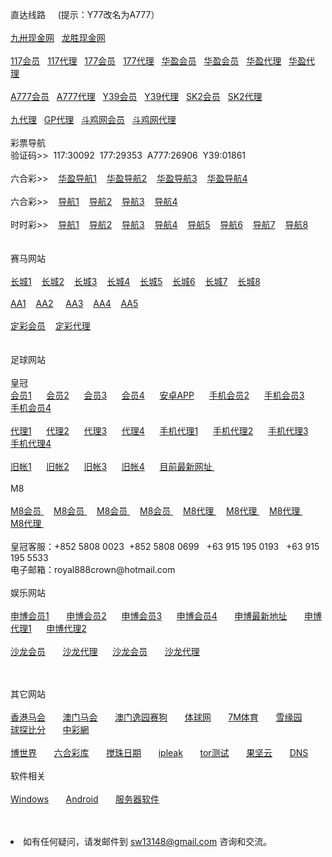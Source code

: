 <p>直达线路&nbsp;&nbsp;&nbsp;&nbsp;&nbsp;(提示：Y77改名为A777）<br>
<br>
<a href="http://dd52132.td111.net" target="_blank">九卅现金网</a>&nbsp;&nbsp;
<a href="http://ga3993.com" target="_blank">龙胜现金网</a>&nbsp;&nbsp;
<br>
<br>
<a href="http://52.74.213.211:7211/jini32993f/user/login.html" target="_blank">117会员</a>&nbsp;&nbsp;
<a href="http://52.74.213.211:7211/jini32993a/account/login.html" target="_blank">117代理</a>&nbsp;&nbsp;
<a href="http://52.69.233.115:7219/msrtp53818f/user/login.html" target="_blank">177会员</a>&nbsp;&nbsp;
<a href="http://52.69.233.115:7219/msrtp53818a/account/login.html" target="_blank">177代理</a>&nbsp;&nbsp;
<a href="http://w88.el2260.bk133.com/" target="_blank">华盈会员</a>&nbsp;&nbsp;
<a href="http://w1.uk563.com/" target="_blank">华盈会员</a>&nbsp;&nbsp;
<a href="http://g88.el2260.bk133.com/" target="_blank">华盈代理</a>&nbsp;&nbsp;
<a href="http://g1.uk563.com/" target="_blank">华盈代理</a>&nbsp;&nbsp;
<br>
<br>
<a href="http://52.68.32.109:8210/ssghy4562112f/user/login.html.auth" target="_blank">A777会员</a>&nbsp;&nbsp;
<a href="http://52.68.32.109:8210/ssghy4562112a/account/login.html.auth" target="_blank">A777代理</a>&nbsp;&nbsp;
<a href="http://52.68.32.109:8208/ssxfr498121f/user/login.html.auth" target="_blank">Y39会员</a>&nbsp;&nbsp;
<a href="http://52.68.32.109:8208/ssxfr498121a/account/login.html.auth" target="_blank">Y39代理</a>&nbsp;&nbsp;
<a href="http://hp688.net/" target="_blank">SK2会员</a>&nbsp;&nbsp;
<a href="https://ag.in566.net/888.php" target="_blank">SK2代理</a>&nbsp;&nbsp;<br>
<br>
<a href="http://ag.td111.net" target="_blank">九代理</a>&nbsp;&nbsp;
<a href="https://ag.gp88bb.com" target="_blank">GP代理</a>&nbsp;&nbsp;
<a href="http://www2.s1288.net/Landing.aspx?" target="_blank">斗鸡网会员</a>&nbsp;&nbsp;
<a href="https://ag1.s1288.net/login.aspx" target="_blank">斗鸡网代理</a>&nbsp;&nbsp;

<br>
<br>
彩票导航 <br>验证码>>&nbsp;&nbsp;117:30092&nbsp;&nbsp;177:29353&nbsp;&nbsp;A777:26906&nbsp;&nbsp;Y39:01861<br>
<br>
六合彩>>&nbsp;&nbsp;&nbsp;
<a href="http://qz28.1114458.com/?siteid=2" target="_blank">华盈导航1</a>&nbsp;&nbsp;&nbsp;
<a href="http://qz28.17vvs.com/" target="_blank">华盈导航2</a>&nbsp;&nbsp;&nbsp;
<a href="http://qz28.18vvs.com/" target="_blank">华盈导航3</a>&nbsp;&nbsp;&nbsp;
<a href="http://qz28.1114468.com/?siteid=2" target="_blank">华盈导航4</a>&nbsp;&nbsp;&nbsp;<br>
<br>
六合彩>>&nbsp;&nbsp;&nbsp;
<a href="http://0663.us" target="_blank">导航1</a>&nbsp;&nbsp;&nbsp;
<a href="http://52.192.200.16" target="_blank">导航2</a>&nbsp;&nbsp;&nbsp;
<a href="http://a2.yes168.org" target="_blank">导航3</a>&nbsp;&nbsp;&nbsp;
<a href="http://a3.yes168.org" target="_blank">导航4</a>&nbsp;&nbsp;&nbsp;<br>
<br>
时时彩>>&nbsp;&nbsp;&nbsp;
<a href="http://0663.us" target="_blank">导航1</a>&nbsp;&nbsp;&nbsp;
<a href="http://52.79.54.173/" target="_blank">导航2</a>&nbsp;&nbsp;&nbsp;
<a href="http://sf3.16888xyz.link" target="_blank">导航3</a>&nbsp;&nbsp;&nbsp;
<a href="http://sf5.16888xyz.link" target="_blank">导航4</a>&nbsp;&nbsp;&nbsp;
<a href="http://52.69.162.4" target="_blank">导航5</a>&nbsp;&nbsp;&nbsp;
<a href="http://52.77.18.191" target="_blank">导航6</a>&nbsp;&nbsp;&nbsp;
<a href="http://a2.ya888.org" target="_blank">导航7</a>&nbsp;&nbsp;&nbsp;
<a href="http://a3.ya888.org" target="_blank">导航8</a>&nbsp;&nbsp;&nbsp;<br>
<br>
<br>
赛马网站<br>
<br>
<a href="http://ctb988.net" target="_blank">长城1</a>&nbsp;&nbsp;&nbsp;
<a href="http://ctb988.com" target="_blank">长城2</a>&nbsp;&nbsp;&nbsp;
<a href="http://cn.lk988.net" target="_blank">长城3</a>&nbsp;&nbsp;&nbsp;
<a href="http://cn.ctb988.net" target="_blank">长城4</a>&nbsp;&nbsp;&nbsp;
<a href="http://cn.ctb988.com" target="_blank">长城5</a>&nbsp;&nbsp;&nbsp;
<a href="http://www.ctb988.com/login.jsp?e78d3760-4265-4ce0-bfa8-76a1e44a3537" target="_blank">长城6</a>&nbsp;&nbsp;&nbsp;
<a href="http://www.ctb988.net/login.jsp?a5e7bfbf-df83-4b9e-9e0f-982bb2cfac3f" target="_blank">长城7</a>&nbsp;&nbsp;&nbsp;
<a href="http://lkb988.com" target="_blank">长城8</a>&nbsp;&nbsp;&nbsp;<br>
<br>
<a href="http://cc59.net" target="_blank">AA1</a>&nbsp;&nbsp;&nbsp; 
<a href="http://aa138.net" target="_blank">AA2</a> &nbsp;&nbsp;&nbsp;
<a href="http://jj08.net" target="_blank">AA3</a>&nbsp;&nbsp;&nbsp;
<a href="http://ff95.net" target="_blank">AA4</a>&nbsp;&nbsp;&nbsp;
<a href="http://www.racing.aastar.net" target="_blank">AA5</a>&nbsp;&nbsp;&nbsp;<br>
<br>
<a href="http://www.a3odds.net" target="_blank">定彩会员</a>&nbsp;&nbsp;&nbsp;
<a href="http://ag.a3odds.net" target="_blank">定彩代理</a>&nbsp;&nbsp;&nbsp;<br>
<br>
<br>
足球网站<br>
<br>
皇冠<br>
<a href="http://hga020.com/" target="_blank">会员1</a>&nbsp; &nbsp; &nbsp; 
<a href="http://180.94.224.40/" target="_blank">会员2</a>&nbsp; &nbsp; &nbsp; 
<a href="http://112.78.26.130/" target="_blank">会员3</a>&nbsp; &nbsp; &nbsp; 
<a href="http://112.78.26.130" target="_blank">会员4</a>&nbsp; &nbsp; &nbsp;
<a href="https://www.jianguoyun.com/p/DQ7yyCMQvfjyBRin_hU" target="_blank">安卓APP</a>&nbsp; &nbsp; &nbsp; 
<a href="http://m.hga018.com" target="_blank">手机会员2</a>&nbsp; &nbsp; &nbsp;
<a href="http://203.160.140.17/" target="_blank">手机会员3</a>&nbsp; &nbsp; &nbsp;
<a href="http://180.94.224.117" target="_blank">手机会员4</a>&nbsp;&nbsp;&nbsp;<br>
<br>
<a href="https://ag1.hga008.com" target="_blank">代理1</a>&nbsp; &nbsp; &nbsp;
<a href="https://ag1.hga018.com" target="_blank">代理2</a>&nbsp; &nbsp; &nbsp;
<a href="https://112.78.105.24" target="_blank">代理3</a>&nbsp; &nbsp; &nbsp;
<a href="https://123.255.226.104" target="_blank">代理4</a>&nbsp; &nbsp; &nbsp;
<a href="https://am.hga008.com" target="_blank">手机代理1</a>&nbsp; &nbsp; &nbsp;
<a href="https://am.hga018.com" target="_blank">手机代理2</a>&nbsp; &nbsp; &nbsp;
<a href="https://123.255.226.105" target="_blank">手机代理3</a>&nbsp; &nbsp; &nbsp;
<a href="https://112.78.105.36" target="_blank">手机代理4</a>&nbsp;&nbsp;&nbsp;<br>
<br>
<a href="https://old.hga008.com" target="_blank">旧帐1</a>&nbsp; &nbsp; &nbsp;
<a href="https://old.hga018.com" target="_blank">旧帐2</a>&nbsp; &nbsp; &nbsp;
<a href="https://old.hg0088.com" target="_blank">旧帐3</a>&nbsp; &nbsp; &nbsp;
<a href="https://old.hg0188.com" target="_blank">旧帐4</a>&nbsp; &nbsp; &nbsp;
<a href="http://www.433.com/lastnewurl/index" target="_blank">目前最新网址 </a>&nbsp;&nbsp;&nbsp;<br>
<br>
M8<br>
<br>
<a href="http://www.m8online.net/Default6.aspx?r=" target="_blank">M8会员 </a>&nbsp;&nbsp;&nbsp;
<a href="http://www.m8bet.net" target="_blank">M8会员 </a>&nbsp;&nbsp;&nbsp;
<a href="http://www.m8clicks.com" target="_blank">M8会员 </a>&nbsp;&nbsp;&nbsp;
<a href="http:// www.m8m8bet.com" target="_blank">M8会员 </a>&nbsp;&nbsp;&nbsp;
<a href="http://www.mywinday.com/Default.aspx?lang=ZH-CN" target="_blank">M8代理 </a>&nbsp;&nbsp;&nbsp;
<a href="http://ag.mywinday.com/Default.aspx?lang=ZH-CN" target="_blank">M8代理 </a>&nbsp;&nbsp;&nbsp;
<a href="http://ag.m8clicks.com/Default.aspx?lang=ZH-CN" target="_blank">M8代理 </a>&nbsp;&nbsp;&nbsp;
<a href="http://m8agent.com/Default.aspx?lang=ZH-CN" target="_blank">M8代理 </a>&nbsp;&nbsp;&nbsp;
<br>
<br>
皇冠客服：+852  5808  0023&nbsp;&nbsp;+852  5808  0699
&nbsp;&nbsp;+63 915 195 0193&nbsp;&nbsp;&nbsp;+63 915 195 5533<br>
电子邮箱：royal888crown@hotmail.com
<br>
<br>
娱乐网站<br>
<br>
<a href="http://11msc.com" target="_blank">申博会员1</a> &nbsp; &nbsp; &nbsp;
<a href="http://www.22msc.com" target="_blank">申博会员2</a>&nbsp; &nbsp; &nbsp;
<a href="http://33msc.com" target="_blank">申博会员3</a>&nbsp; &nbsp; &nbsp;
<a href="http://22psb.com/" target="_blank">申博会员4</a> &nbsp; &nbsp; &nbsp;
<a href="http://222scweb.com" target="_blank">申博最新地址</a> &nbsp; &nbsp; &nbsp;
<a href="http://11msc.net" target="_blank">申博代理1</a>&nbsp; &nbsp; &nbsp;
<a href="http://www.83sbet.net" target="_blank">申博代理2</a>&nbsp; &nbsp; &nbsp;<br>
<br>
<a href="http://salon36.com" target="_blank">沙龙会员</a> &nbsp; &nbsp; &nbsp;
<a href="http://salon36.net" target="_blank">沙龙代理</a>&nbsp; &nbsp; &nbsp;
<a href="http://sa36.com" target="_blank">沙龙会员</a> &nbsp; &nbsp; &nbsp;
<a href="http://sa36.net" target="_blank">沙龙代理</a>&nbsp; &nbsp; &nbsp;<br>


　</p>
其它网站<br>
<br>
<a href="http://www.hkjc.com/home/chinese/index.asp" target="_blank">香港马会</a> &nbsp; &nbsp; &nbsp;
<a href="http://www.mjc.mo/race/info/index.php" target="_blank">澳门马会</a> &nbsp; &nbsp; &nbsp;
<a target="_blank" href="http://www.macauyydog.com/">澳门逸园赛狗</a> &nbsp; &nbsp; &nbsp;
<a target="_blank" href="http://live5.spbo1.com/">体球网</a> &nbsp; &nbsp; &nbsp;
<a target="_blank" href="http://www.7m.cn/">7M体育</a> &nbsp; &nbsp; &nbsp;
<a target="_blank" href="http://www.gooooal.com/">雪缘园</a> &nbsp; &nbsp; &nbsp;
<a target="_blank" href="http://live.bet007.com/">球探比分</a> &nbsp; &nbsp; &nbsp;
<a target="_blank" href="http://www.zhcw.com/">中彩網</a> &nbsp; &nbsp; &nbsp;<br>
<br>
<a target="_blank" href="http://www.1396mm.com/">博世界</a> &nbsp; &nbsp; &nbsp;
<a target="_blank" href="http://www.6hck.com/">六合彩库</a> &nbsp; &nbsp; &nbsp;
<a target="_blank" href="http://bet.hkjc.com/marksix/default.aspx">搅珠日期</a> &nbsp; &nbsp; &nbsp;
<a target="_blank" href="https://ipleak.net">ipleak</a> &nbsp; &nbsp; &nbsp;
<a target="_blank" href="https://check.torproject.org/?lang=zh_CN">tor测试</a> &nbsp; &nbsp; &nbsp;
<a target="_blank" href="https://www.jianguoyun.com/">果坚云</a> &nbsp; &nbsp; &nbsp;
<a target="_blank" href="http://203.160.140.94/tpl/ag/zh-cn/index.html">DNS</a> &nbsp; &nbsp; &nbsp;<br>
<br>
软件相关<br>
<br>
<a href="https://www.jianguoyun.com/p/DUd62aoQvfjyBRjvzhU" target="_blank">Windows</a> &nbsp; &nbsp; &nbsp;
<a href="http://jianguoyun.com/p/DR0Kf_AQvfjyBRj36xA" target="_blank">Android</a> &nbsp; &nbsp; &nbsp;
<a href="http://s.jb51.net/?soft" target="_blank">服务器软件</a> &nbsp; &nbsp; &nbsp;

<br>
<br>

<li>如有任何疑问，请发邮件到 <a href="mailto:sw13148@gmail.com">sw13148@gmail.com</a> 咨询和交流。</li>
</ul>
</body>

</html>
